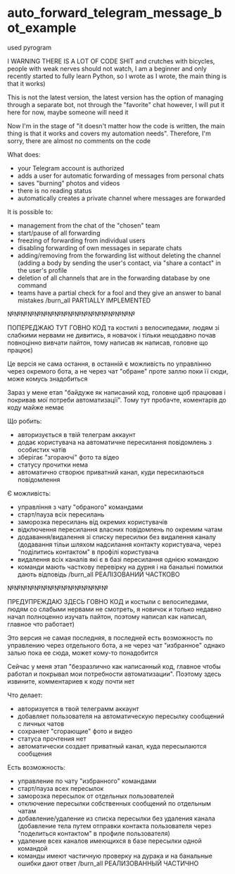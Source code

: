 # auto_forward_telegram_message_bot_example
used pyrogram


I WARNING THERE IS A LOT OF CODE SHIT and crutches with bicycles, people with weak nerves should not watch, I am a beginner and only recently started to fully learn Python, so I wrote as I wrote, the main thing is that it works)

This is not the latest version, the latest version has the option of managing through a separate bot, not through the "favorite" chat
however, I will put it here for now, maybe someone will need it

Now I'm in the stage of "it doesn't matter how the code is written, the main thing is that it works and covers my automation needs". Therefore, I'm sorry, there are almost no comments on the code

What does:
- your Telegram account is authorized
- adds a user for automatic forwarding of messages from personal chats
- saves "burning" photos and videos
- there is no reading status
- automatically creates a private channel where messages are forwarded

It is possible to:
- management from the chat of the "chosen" team
- start/pause of all forwarding
- freezing of forwarding from individual users
- disabling forwarding of own messages in separate chats
- adding/removing from the forwarding list without deleting the channel (adding a body by sending the user's contact, via "share a contact" in the user's profile
- deletion of all channels that are in the forwarding database by one command
- teams have a partial check for a fool and they give an answer to banal mistakes
/burn_all PARTIALLY IMPLEMENTED

№№№№№№№№№№№№№№№№№№№

ПОПЕРЕДЖАЮ ТУТ ГОВНО КОД та костилі з велосипедами, людям зі слабкими нервами не дивитись, я новачок і тільки нещодавно почав повноцінно вивчати пайтон, тому написав як написав, головне що працює)

Це версія не сама остання, в останній є можливість по управлінню через окремого бота, а не через чат "обране"
проте заллю поки її сюди, може комусь знадобиться

Зараз у мене етап "байдуже як написаний код, головне щоб  працював і покривав мої потреби автоматизації". Тому тут пробачте, коментарів до коду майже немає

Що робить:
- авторизується в твій телеграм аккаунт
- додає користувача на автоматичне пересилання повідомлень з особистих  чатів
- зберігає "згораючі" фото та відео
- статусу прочитки нема
- автоматично створює приватний канал, куди пересилаються повідомлення

Є можливість:
- управління з чату "обраного" командами
- старт/пауза всіх пересилань
- заморозка пересилань від окремих користувачів
- відключення пересилання власних повідомлень по окремим чатам
- додавання/видалення зі списку пересилки  без видалення каналу (додавання тільи шляхом надсилання контакту користувача, через "поділитись контактом" в профілі користувача
- видалення всіх каналів які є в базі пересилання однією командою
- команди мають часткову перевірку на дурня і на банальні помилки дають відповідь
/burn_all РЕАЛІЗОВАНИЙ ЧАСТКОВО

№№№№№№№№№№№№№№№

ПРЕДУПРЕЖДАЮ ЗДЕСЬ ГОВНО КОД и костыли с велосипедами, людям со слабыми нервами не смотреть, я новичок и только недавно начал полноценно изучать пайтон, поэтому написал как написал, главное что работает)

Это версия не самая последняя, в последней есть возможность по управлению через отдельного бота, а не через чат "избранное"
однако залью пока ее сюда, может кому-то понадобится

Сейчас у меня этап "безразлично как написанный код, главное чтобы работал и покрывал мои потребности автоматизации". Поэтому здесь извините, комментариев к коду почти нет

Что делает:
- авторизуется в твой телеграмм аккаунт
- добавляет пользователя на автоматическую пересылку сообщений с личных чатов
- сохраняет "сгорающие" фото и видео
- статуса прочтения нет
- автоматически создает приватный канал, куда пересылаются сообщения

Есть возможность:
- управление по чату "избранного" командами
- старт/пауза всех пересылок
- заморозка пересылок от отдельных пользователей
- отключение пересылки собственных сообщений по отдельным чатам
- добавление/удаление из списка пересылки без удаления канала (добавление тела путем отправки контакта пользователя через "поделиться контактом" в профиле пользователя)
- удаление всех каналов имеющихся в базе пересылки одной командой
- команды имеют частичную проверку на дурака и на банальные ошибки дают ответ
/burn_all РЕАЛИЗОВАННЫЙ ЧАСТИЧНО
